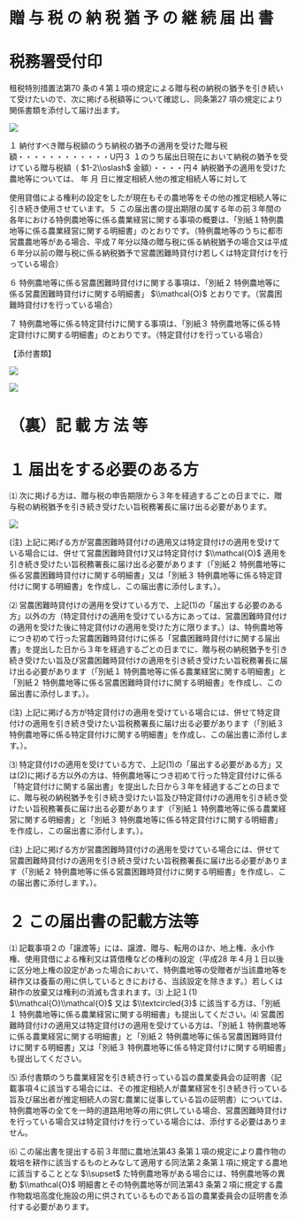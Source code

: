 # 贈 与 税 の 納 税 猶 予 の 継 続 届 出 書

# 税務署受付印

租税特別措置法第70 条の４第１項の規定による贈与税の納税の猶予を引き続いて受けたいので、次に掲げる税額等について確認し、同条第27 項の規定により関係書類を添付して届け出ます。

![](https://www.nta.go.jp/tmp/71a23d73-5945-4e18-92fc-fbfef207002a/images/e6779c934b5e549dc444827a5603f49f7f89f82f6eb52f759dbfd112fe4553d7.jpg)

１ 納付すべき贈与税額のうち納税の猶予の適用を受けた贈与税額・・・・・・・・・・・・U円３ １のうち届出日現在において納税の猶予を受けている贈与税額（ $1-2\\oslash$ 金額）・・・・円４ 納税猶予の適用を受けた農地等については、 年 月 日に推定相続人他の推定相続人等に対して

使用貸借による権利の設定をしたが現在もその農地等をその他の推定相続人等に引き続き使用させています。５ この届出書の提出期限の属する年の前３年間の各年における特例農地等に係る農業経営に関する事項の概要は、「別紙１特例農地等に係る農業経営に関する明細書」のとおりです。（特例農地等のうちに都市営農農地等がある場合、平成７年分以降の贈与税に係る納税猶予の場合又は平成６年分以前の贈与税に係る納税猶予で営農困難時貸付け若しくは特定貸付けを行っている場合）

６ 特例農地等に係る営農困難時貸付けに関する事項は、「別紙２ 特例農地等に係る営農困難時貸付けに関する明細書」 $\\mathcal{O}$ とおりです。（営農困難時貸付けを行っている場合）

７ 特例農地等に係る特定貸付けに関する事項は、「別紙３ 特例農地等に係る特定貸付けに関する明細書」のとおりです。（特定貸付けを行っている場合）

【添付書類】

![](https://www.nta.go.jp/tmp/71a23d73-5945-4e18-92fc-fbfef207002a/images/bc2b2de69e4cc0fa8d483377c7ff4761011f6a93e2083d12b9f1262e00876898.jpg)

![](https://www.nta.go.jp/tmp/71a23d73-5945-4e18-92fc-fbfef207002a/images/4d5e5d557b74f7bd34af710282ab2d5490ec93e538de8792bb3f41f30f933f1c.jpg)

# （裏）記 載 方 法 等

# １ 届出をする必要のある方

⑴ 次に掲げる方は、贈与税の申告期限から３年を経過するごとの日までに、贈与税の納税猶予を引き続き受けたい旨税務署長に届け出る必要があります。

![](https://www.nta.go.jp/tmp/71a23d73-5945-4e18-92fc-fbfef207002a/images/3b7a1bf5996c4a3e0c419fc1a3289ffa1eb8e9c1e7bbf783ea94fe4b36baddba.jpg)

(注) 上記に掲げる方が営農困難時貸付けの適用又は特定貸付けの適用を受けている場合には、併せて営農困難時貸付け又は特定貸付け $\\mathcal{O}$ 適用を引き続き受けたい旨税務署長に届け出る必要があります（「別紙２ 特例農地等に係る営農困難時貸付けに関する明細書」又は「別紙３ 特例農地等に係る特定貸付けに関する明細書」を作成し、この届出書に添付します。）。

⑵ 営農困難時貸付けの適用を受けている方で、上記(1)の「届出する必要のある方」以外の方（特定貸付けの適用を受けている方にあっては、営農困難時貸付けの適用を受けた後に特定貸付けの適用を受けた方に限ります。）は、特例農地等につき初めて行った営農困難時貸付けに係る「営農困難時貸付けに関する届出書」を提出した日から３年を経過するごとの日までに、贈与税の納税猶予を引き続き受けたい旨及び営農困難時貸付けの適用を引き続き受けたい旨税務署長に届け出る必要があります（「別紙１ 特例農地等に係る農業経営に関する明細書」と「別紙２ 特例農地等に係る営農困難時貸付けに関する明細書」を作成し、この届出書に添付します。）。

(注) 上記に掲げる方が特定貸付けの適用を受けている場合には、併せて特定貸付けの適用を引き続き受けたい旨税務署長に届け出る必要があります（「別紙３ 特例農地等に係る特定貸付けに関する明細書」を作成し、この届出書に添付します。）。

⑶ 特定貸付けの適用を受けている方で、上記(1)の「届出する必要がある方」又は(2)に掲げる方以外の方は、特例農地等につき初めて行った特定貸付けに係る「特定貸付けに関する届出書」を提出した日から３年を経過するごとの日までに、贈与税の納税猶予を引き続き受けたい旨及び特定貸付けの適用を引き続き受けたい旨税務署長に届け出る必要があります（「別紙１ 特例農地等に係る農業経営に関する明細書」と「別紙３ 特例農地等に係る特定貸付けに関する明細書」を作成し、この届出書に添付します。）。

(注) 上記に掲げる方が営農困難時貸付けの適用を受けている場合には、併せて営農困難時貸付けの適用を引き続き受けたい旨税務署長に届け出る必要があります（「別紙２ 特例農地等に係る営農困難時貸付けに関する明細書」を作成し、この届出書に添付します。）。

# ２ この届出書の記載方法等

⑴ 記載事項２の「譲渡等」には、譲渡、贈与、転用のほか、地上権、永小作権、使用貸借による権利又は賃借権などの権利の設定（平成28 年４月１日以後に区分地上権の設定があった場合において、特例農地等の受贈者が当該農地等を耕作又は養畜の用に供しているときにおける、当該設定を除きます。）若しくは耕作の放棄又は権利の消滅も含まれます。⑶ 上記１(1) $\\mathcal{O}\\mathcal{O}$ 又は $\\textcircled{3}$ に該当する方は、「別紙１ 特例農地等に係る農業経営に関する明細書」も提出してください。⑷ 営農困難時貸付けの適用又は特定貸付けの適用を受けている方は、「別紙１ 特例農地等に係る農業経営に関する明細書」と「別紙２ 特例農地等に係る営農困難時貸付けに関する明細書」又は「別紙３ 特例農地等に係る特定貸付けに関する明細書」も提出してください。

⑸ 添付書類のうち農業経営を引き続き行っている旨の農業委員会の証明書（記載事項４に該当する場合には、その推定相続人が農業経営を引き続き行っている旨及び届出者が推定相続人の営む農業に従事している旨の証明書）については、特例農地等の全てを一時的道路用地等の用に供している場合、営農困難時貸付けを行っている場合又は特定貸付けを行っている場合には、添付する必要はありません。

⑹ この届出書を提出する前３年間に農地法第43 条第１項の規定により農作物の栽培を耕作に該当するものとみなして適用する同法第２条第１項に規定する農地に該当することとな $\\supset$ た特例農地等がある場合には、特例農地等の異動 $\\mathcal{O}$ 明細書とその特例農地等が同法第43 条第２項に規定する農作物栽培高度化施設の用に供されているものである旨の農業委員会の証明書を添付する必要があります。
